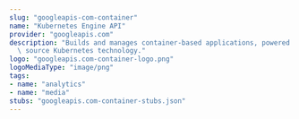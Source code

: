 ```yaml
---
slug: "googleapis-com-container"
name: "Kubernetes Engine API"
provider: "googleapis.com"
description: "Builds and manages container-based applications, powered by the open\
  \ source Kubernetes technology."
logo: "googleapis.com-container-logo.png"
logoMediaType: "image/png"
tags:
- name: "analytics"
- name: "media"
stubs: "googleapis.com-container-stubs.json"
---
```

